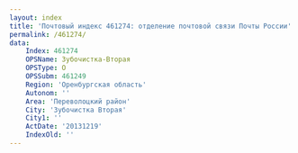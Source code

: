 ```yaml
---
layout: index
title: 'Почтовый индекс 461274: отделение почтовой связи Почты России'
permalink: /461274/
data:
    Index: 461274
    OPSName: Зубочистка-Вторая
    OPSType: О
    OPSSubm: 461249
    Region: 'Оренбургская область'
    Autonom: ''
    Area: 'Переволоцкий район'
    City: 'Зубочистка Вторая'
    City1: ''
    ActDate: '20131219'
    IndexOld: ''
---
```

